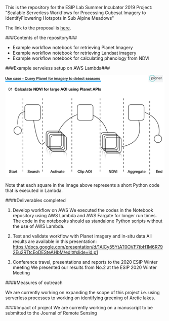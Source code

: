 This is the repository for the ESIP Lab Summer Incubator 2019 Project: "Scalable Serverless Workflows for Processing Cubesat Imagery to IdentifyFlowering Hotspots in Sub Alpine Meadows"

The link to the proposal is [here](https://www.esipfed.org/wp-content/uploads/2019/08/ESIP2019-SWEEP-tan.pdf).

###Contents of the repository###
- Example workflow notebook for retrieving Planet Imagery
- Example workflow notebook for retrieving Landsat imagery
- Example workflow notebook for calculating phenology from NDVI

###Example serveless setup on AWS Lambda###

![](/images/planet_workflow.png)

Note that each square in the image above represents a short Python code that is executed in Lambda.

####Deliverables completed
1. Develop workflow on AWS 
We executed the codes in the Notebook repository using AWS Lambda and AWS Fargate for longer run times. The code in the notebooks should as standalone Python scripts without the use of AWS Lambda. 

2. Test and validate workflow with Planet imagery and in-situ data
All results are available in this presentation: https://docs.google.com/presentation/d/1AlCy55YtAT0OVF7tbH1M6R792Eu2RTtcEoDESteAHbM/edit#slide=id.p1

3. Conference travel, presentations and reports to the 2020 ESIP Winter meeting 
We presented our results from No.2 at the ESIP 2020 Winter Meeting

####Measures of outreach

We are currently working on expanding the scope of this project i.e. using serverless processes to working on identifying greening of Arctic lakes. 

####Impact of project 
We are currently working on a manuscript to be submitted to the Journal of Remote Sensing
